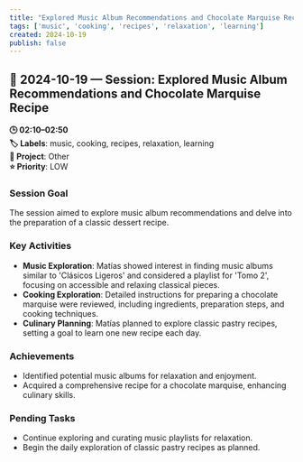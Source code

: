 ```yaml
---
title: "Explored Music Album Recommendations and Chocolate Marquise Recipe"
tags: ['music', 'cooking', 'recipes', 'relaxation', 'learning']
created: 2024-10-19
publish: false
---
```


## 📅 2024-10-19 — Session: Explored Music Album Recommendations and Chocolate Marquise Recipe

**🕒 02:10–02:50**  
**🏷️ Labels**: music, cooking, recipes, relaxation, learning  
**📂 Project**: Other  
**⭐ Priority**: LOW  


### Session Goal
The session aimed to explore music album recommendations and delve into the preparation of a classic dessert recipe.

### Key Activities
- **Music Exploration**: Matías showed interest in finding music albums similar to 'Clásicos Ligeros' and considered a playlist for 'Tomo 2', focusing on accessible and relaxing classical pieces.
- **Cooking Exploration**: Detailed instructions for preparing a chocolate marquise were reviewed, including ingredients, preparation steps, and cooking techniques.
- **Culinary Planning**: Matías planned to explore classic pastry recipes, setting a goal to learn one new recipe each day.

### Achievements
- Identified potential music albums for relaxation and enjoyment.
- Acquired a comprehensive recipe for a chocolate marquise, enhancing culinary skills.

### Pending Tasks
- Continue exploring and curating music playlists for relaxation.
- Begin the daily exploration of classic pastry recipes as planned.
